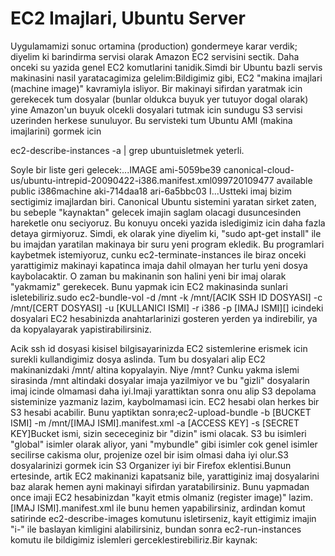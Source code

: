 # EC2 Imajlari, Ubuntu Server

Uygulamamizi sonuc ortamina (production) gondermeye karar verdik;
diyelim ki barindirma servisi olarak Amazon EC2 servisini sectik. Daha
onceki su yazida genel EC2 komutlarini tanidik.Simdi bir Ubuntu bazli
servis makinasini nasil yaratacagimiza gelelim:Bildigimiz gibi, EC2
"makina imajlari (machine image)" kavramiyla isliyor. Bir makinayi
sifirdan yaratmak icin gerekecek tum dosyalar (bunlar oldukca buyuk
yer tutuyor dogal olarak) yine Amazon'un buyuk olcekli dosyalari
tutmak icin sundugu S3 servisi uzerinden herkese sunuluyor. Bu
servisteki tum Ubuntu AMI (makina imajlarini) gormek
icin

ec2-describe-instances -a | grep ubuntuisletmek yeterli.

Soyle bir liste geri gelecek:...IMAGE ami-5059be39
canonical-cloud-us/ubuntu-intrepid-20090422-i386.manifest.xml099720109477
available public i386machine aki-714daa18 ari-6a5bbc03 I...Ustteki
imaj bizim sectigimiz imajlardan biri. Canonical Ubuntu sistemini
yaratan sirket zaten, bu sebeple "kaynaktan" gelecek imajin saglam
olacagi dusuncesinden hareketle onu seciyoruz. Bu konuyu onceki yazida
isledigimiz icin daha fazla detaya girmiyoruz. Simdi, ek olarak yine
diyelim ki, "sudo apt-get install" ile bu imajdan yaratilan makinaya
bir suru yeni program ekledik. Bu programlari kaybetmek istemiyoruz,
cunku ec2-terminate-instances ile biraz onceki yarattigimiz makinayi
kapatinca imaja dahil olmayan her turlu yeni dosya kaybolacaktir. O
zaman bu makinanin son halini yeni bir imaj olarak "yakmamiz"
gerekecek. Bunu yapmak icin EC2 makinasinda sunlari isletebiliriz.sudo
ec2-bundle-vol -d /mnt -k /mnt/[ACIK SSH ID DOSYASI] -c /mnt/[CERT
DOSYASI] -u [KULLANICI ISMI] -r i386 -p [IMAJ ISMI][] icindeki
dosyalari EC2 hesabinizda anahtarlarinizi gosteren yerden ya
indirebilir, ya da kopyalayarak yapistirabilirsiniz.

Acik ssh id dosyasi kisisel bilgisayarinizda EC2 sistemlerine erismek
icin surekli kullandigimiz dosya aslinda. Tum bu dosyalari alip EC2
makinanizdaki /mnt/ altina kopyalayin. Niye /mnt? Cunku yakma islemi
sirasinda /mnt altindaki dosyalar imaja yazilmiyor ve bu "gizli"
dosyalarin imaj icinde olmamasi daha iyi.Imaji yarattiktan sonra onu
alip S3 depolama sisteminize yazmaniz lazim, kaybolmamasi icin. EC2
hesabi olan herkes bir S3 hesabi acabilir. Bunu yaptiktan
sonra;ec2-upload-bundle -b [BUCKET ISMI] -m /mnt/[IMAJ
ISMI].manifest.xml -a [ACCESS KEY] -s [SECRET KEY]Bucket ismi, sizin
sececeginiz bir "dizin" ismi olacak. S3 bu isimleri "global" isimler
olarak aliyor, yani "mybundle" gibi isimler cok genel isimler
secilirse cakisma olur, projenize ozel bir isim olmasi daha iyi
olur.S3 dosyalarinizi gormek icin S3 Organizer iyi bir Firefox
eklentisi.Bunun ertesinde, artik EC2 makinanizi kapatsaniz bile,
yarattiginiz imaj dosyalarini baz alarak hemen ayni makinayi sifirdan
yaratabilirsiniz. Bunu yapmadan once imaji EC2 hesabinizdan "kayit
etmis olmaniz (register image)" lazim. [IMAJ ISMI].manifest.xml ile
bunu hemen yapabilirsiniz, ardindan komut satirinde
ec2-describe-images komutunu isletirseniz, kayit ettigimiz imajin "i-"
ile baslayan kimligini alabilirsiniz, bundan sonra ec2-run-instances
komutu ile bildigimiz islemleri gerceklestirebiliriz.Bir kaynak:





